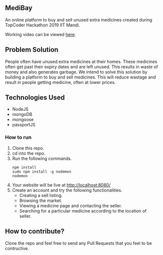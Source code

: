 ## MediBay
An online platform to buy and sell unused extra medicines created during TopCoder Hackathon 2019 IIT Mandi.

Working video can be viewed [here](#).

## Problem Solution
People often have unused extra medicines at their homes. These medicines often get past their
expiry dates and are left unused. This results in waste of money and also generates garbage. We intend to solve this solution by building a
platform to buy and sell medicines. This will reduce wastage and result in people getting
medicine, often at lower prices.

## Technologies Used

- NodeJS
- mongoDB
- mongoose
- passportJS

### How to run

1. Clone this repo.  
2. cd into the repo.
3. Run the following commands.
   ```
   npm install
   sudo npm install -g nodemon
   nodemon
   ```
4. Your website will be live at [http://localhost:8080/](http://localhost:8080/)
5. Create an account and try the following functionalities.
   - Creating a sell listing.
   - Browsing the market.
   - Viewing a medicine page and contacting the seller.
   - Searching for a particular medicine according to the location of seller.

## How to contribute?
Clone the repo and feel free to send any Pull Requests that you feel to be contructive.
